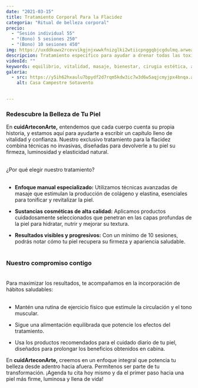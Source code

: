```yaml
---
date: "2021-03-15"
title: Tratamiento Corporal Para la Flacidez
categoria: "Ritual de belleza corporal"
precio: 
  - "Sesión individual 55"
  - "(Bono) 5 sesiones 250" 
  - "(Bono) 10 sesiones 450"
img: https://uxddkuwx2rcevvikgjnjxwwkfnizglki2wtiicpnggqbjcgdulmq.arweave.net/pcY1UtfURErVCjJam9rKK1GTLUjVpoQJ7TGgFIjDotk
descripcion: Tratamiento específico para ayudar a drenar todas las toxinas que se van acumulando en nuestro cuerpo a causa de malos hábitos alimenticios, del consumo de medicamentos, del tabaco etc.
videoId: ""
keywords: equilibrio, vitalidad, masaje, bienestar, cirugia estética, activación circulatoria, postoperatorios, grasas, toxinas, obesidad, elasticidad, firmeza, tono muscular, tonificante, elastina, colágeno, reafirmante, perdida de peso
galeria:
  - src: https://y5ih62hxaulu7bpydf2d7rqm5kdw3ic7w3d6w5aqjcmyjpx4bnqa.arweave.net/x1B_aPcFF0-F-Bl0P8YM6odtoF-2x-t0EEiZhL78C2A
    alt: Casa Campestre Sotavento

  
---
```


### Redescubre la Belleza de Tu Piel

En **cuidArteconArte,** entendemos que cada cuerpo cuenta su propia historia, y estamos aquí para ayudarte a escribir un capítulo lleno de vitalidad y confianza. Nuestro exclusivo tratamiento para la flacidez combina técnicas no invasivas, diseñadas para devolverle a tu piel su firmeza, luminosidad y elasticidad natural. <br><br>

¿Por qué elegir nuestro tratamiento? <br><br>

- **Enfoque manual especializado:** Utilizamos técnicas avanzadas de masaje que estimulan la producción de colágeno y elastina, esenciales para tonificar y revitalizar la piel.

- **Sustancias cosméticas de alta calidad:** Aplicamos productos cuidadosamente seleccionados que penetran en las capas profundas de la piel para hidratar, nutrir y mejorar su textura.

- **Resultados visibles y progresivos:** Con un mínimo de 10 sesiones, podrás notar cómo tu piel recupera su firmeza y apariencia saludable. 
<br><br>


### Nuestro compromiso contigo <br><br>

Para maximizar los resultados, te acompañamos en la incorporación de hábitos saludables: <br><br>

- Mantén una rutina de ejercicio físico que estimule la circulación y el tono muscular.

- Sigue una alimentación equilibrada que potencie los efectos del tratamiento.

- Usa los productos recomendados para el cuidado diario de tu piel, diseñados para prolongar los beneficios obtenidos en cabina.

En **cuidArteconArte,** creemos en un enfoque integral que potencia tu belleza desde adentro hacia afuera. Permítenos ser parte de tu transformación. ¡Agenda tu cita hoy mismo y da el primer paso hacia una piel más firme, luminosa y llena de vida! <br><br>